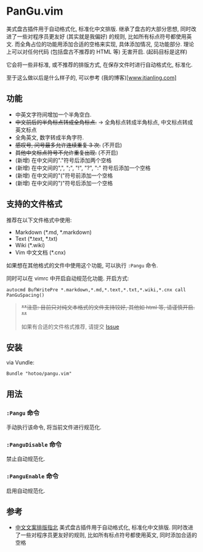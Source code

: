 
# PanGu.vim

美式盘古插件用于自动格式化, 标准化中文排版.
继承了盘古的大部分思想, 同时改进了一些对程序员更友好 (其实就是我偏好) 的规则, 比如所有标点符号都使用英文.
而全角占位的功能用添加合适的空格来实现, 具体添加情况, 见功能部分.
理论上可以对任何代码 (包括盘古不推荐的 HTML 等) 无害开启. (起码目标是这样)

它会将一些非标准, 或不推荐的排版方式, 在保存文件时进行自动格式化, 标准化.

至于这么做以后是什么样子的, 可以参考 (我的博客)[www.jtianling.com]

## 功能

* 中英文字符间增加一个半角空白.
* ~~中文前后的半角标点转成全角标点.~~  -> 全角标点转成半角标点, 中文标点转成英文标点
* 全角英文, 数字转成半角字符.
* ~~感叹号, 问号最多允许连续重复 3 次.~~ (不开启)
* ~~其他中文标点符号不允许重复出现.~~ (不开启)
* (新增) 在中文间的"."符号后添加两个空格
* (新增) 在中文间的",", ";", "!", "?", ":" 符号后添加一个空格
* (新增) 在中文间的"("符号前添加一个空格
* (新增) 在中文间的")"符号后添加一个空格

## 支持的文件格式

推荐在以下文件格式中使用:

* Markdown (*.md, *.markdown)
* Text (*.text, *.txt)
* Wiki (*.wiki)
* Vim 中文文档 (*.cnx)

如果想在其他格式的文件中使用这个功能, 可以执行 `:Pangu` 命令.

同时可以在 vimrc 中开启自动规范化功能. 开启方式:

```viml
autocmd BufWritePre *.markdown,*.md,*.text,*.txt,*.wiki,*.cnx call PanGuSpacing()
```

> ~~**注意: 目前只对纯文本格式的文件支持较好, 其他如 html 等, 请谨慎开启. **~~
>
> 如果有合适的文件格式推荐, 请提交 [Issue](https://github.com/hotoo/pangu.vim/issues)

## 安装

via Vundle:

```
Bundle "hotoo/pangu.vim"
```

## 用法

### `:Pangu` 命令

手动执行该命令, 将当前文件进行规范化.

### `:PanguDisable` 命令

禁止自动规范化.

### `:PanguEnable` 命令

启用自动规范化.

## 参考

* [中文文案排版指北](https://github.com/sparanoid/chinese-copywriting-guidelines)
美式盘古插件用于自动格式化, 标准化中文排版. 同时改进了一些对程序员更友好的规则, 比如所有标点符号都使用英文, 同时添加合适的空格
